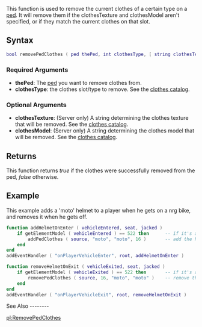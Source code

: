 This function is used to remove the current clothes of a certain type on a [ped](/docs/ped.md "wikilink"). It will remove them if the clothesTexture and clothesModel aren't specified, or if they match the current clothes on that slot.

Syntax
------

``` lua
bool removePedClothes ( ped thePed, int clothesType, [ string clothesTexture, string clothesModel ] )
```

### Required Arguments

-   **thePed**: The [ped](/docs/ped.md "wikilink") you want to remove clothes from.
-   **clothesType**: the clothes slot/type to remove. See the [clothes catalog](/docs/cj_clothes.md "wikilink").

### Optional Arguments

-   **clothesTexture**: (Server only) A string determining the clothes texture that will be removed. See the [clothes catalog](/docs/cj_clothes.md "wikilink").
-   **clothesModel**: (Server only) A string determining the clothes model that will be removed. See the [clothes catalog](/docs/cj_clothes.md "wikilink").

Returns
-------

This function returns *true* if the clothes were successfully removed from the ped, *false* otherwise.

Example
-------

<section name="Server" class="server" show="true">
This example adds a 'moto' helmet to a player when he gets on a nrg bike, and removes it when he gets off.

``` lua
function addHelmetOnEnter ( vehicleEntered, seat, jacked )
    if getElementModel ( vehicleEntered ) == 522 then      -- if it's a nrg
        addPedClothes ( source, "moto", "moto", 16 )       -- add the helmet
    end
end
addEventHandler ( "onPlayerVehicleEnter", root, addHelmetOnEnter )

function removeHelmetOnExit ( vehicleExited, seat, jacked )
    if getElementModel ( vehicleExited ) == 522 then       -- if it's a nrg
        removePedClothes ( source, 16, "moto", "moto" )    -- remove that helmet
    end
end
addEventHandler ( "onPlayerVehicleExit", root, removeHelmetOnExit )
```

</section>
See Also
--------

[pl:RemovePedClothes](/docs/pl-removepedclothes.md "wikilink")
